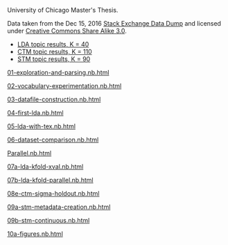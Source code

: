 University of Chicago Master's Thesis.

Data taken from the Dec 15, 2016 [Stack Exchange Data Dump](https://archive.org/details/stackexchange) and licensed under [Creative Commons Share Alike 3.0](https://creativecommons.org/licenses/by-sa/3.0/).

  * [LDA topic results, K = 40](https://github.com/phively/uchicago-thesis/blob/master/results/lda_final_40_top_terms.md)
  * [CTM topic results, K = 110](https://github.com/phively/uchicago-thesis/blob/master/results/ctm_final_110_top_terms.md)
  * [STM topic results, K = 90](https://github.com/phively/uchicago-thesis/blob/master/results/stm_final_90_top_terms.md)

[01-exploration-and-parsing.nb.html](http://htmlpreview.github.io/?https://github.com/phively/uchicago-thesis/blob/master/01-exploration-and-parsing.nb.html)

[02-vocabulary-experimentation.nb.html](http://htmlpreview.github.io/?https://github.com/phively/uchicago-thesis/blob/master/02-vocabulary-experimentation.nb.html)

[03-datafile-construction.nb.html](http://htmlpreview.github.io/?https://github.com/phively/uchicago-thesis/blob/master/03-datafile-construction.nb.html)

[04-first-lda.nb.html](http://htmlpreview.github.io/?https://github.com/phively/uchicago-thesis/blob/master/04-first-lda.nb.html)

[05-lda-with-tex.nb.html](http://htmlpreview.github.io/?https://github.com/phively/uchicago-thesis/blob/master/05-lda-with-tex.nb.html)

[06-dataset-comparison.nb.html](http://htmlpreview.github.io/?https://github.com/phively/uchicago-thesis/blob/master/06-dataset-comparison.nb.html)

[Parallel.nb.html](http://htmlpreview.github.io/?https://github.com/phively/uchicago-thesis/blob/master/test%20scripts/Parallel.nb.html)

[07a-lda-kfold-xval.nb.html](http://htmlpreview.github.io/?https://github.com/phively/uchicago-thesis/blob/master/07a-lda-kfold-xval.nb.html)

[07b-lda-kfold-parallel.nb.html](http://htmlpreview.github.io/?https://github.com/phively/uchicago-thesis/blob/master/07b-lda-kfold-parallel.nb.html)

[08e-ctm-sigma-holdout.nb.html](http://htmlpreview.github.io/?https://github.com/phively/uchicago-thesis/blob/master/08e-ctm-sigma-holdout.nb.html)

[09a-stm-metadata-creation.nb.html](http://htmlpreview.github.io/?https://github.com/phively/uchicago-thesis/blob/master/09a-stm-metadata-creation.nb.html)

[09b-stm-continuous.nb.html](http://htmlpreview.github.io/?https://github.com/phively/uchicago-thesis/blob/master/09b-stm-continuous.nb.html)

[10a-figures.nb.html](http://htmlpreview.github.io/?https://github.com/phively/uchicago-thesis/blob/master/10a-figures.nb.html)